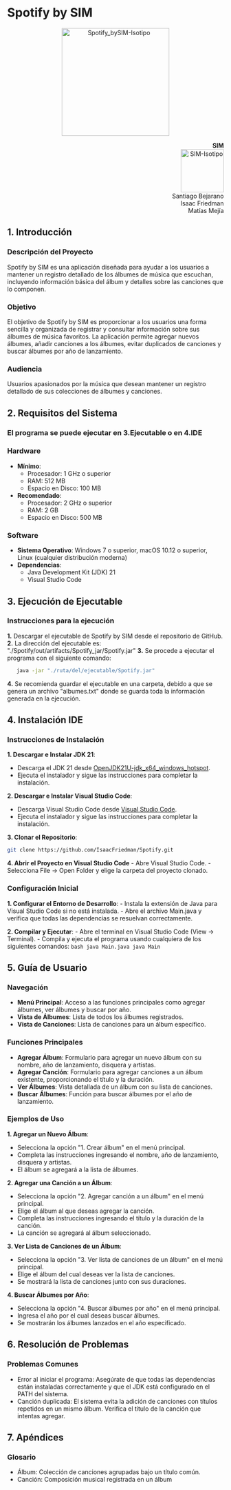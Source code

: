 # Spotify by SIM 
<p align="center">
   <img src="/Docs/Spotify_bySIM.png" alt="Spotify_bySIM-Isotipo" width="250" height="250"/><br>
</p>

<p align="right">
   <strong>SIM</strong><br>
   <img src="/Docs/SIM.png" alt="SIM-Isotipo" width="100" height="100"/><br>
   Santiago Bejarano<br>
   Isaac Friedman<br>
   Matías Mejía<br>
</p>

## 1. Introducción
### Descripción del Proyecto
Spotify by SIM es una aplicación diseñada para ayudar a los usuarios a mantener un registro detallado de los álbumes de música que escuchan, incluyendo información básica del álbum y detalles sobre las canciones que lo componen.

### Objetivo
El objetivo de Spotify by SIM es proporcionar a los usuarios una forma sencilla y organizada de registrar y consultar información sobre sus álbumes de música favoritos. La aplicación permite agregar nuevos álbumes, añadir canciones a los álbumes, evitar duplicados de canciones y buscar álbumes por año de lanzamiento.

### Audiencia
Usuarios apasionados por la música que desean mantener un registro detallado de sus colecciones de álbumes y canciones.

## 2. Requisitos del Sistema
### El programa se puede ejecutar en 3.Ejecutable o en 4.IDE
### **Hardware**
- **Mínimo**: 
  - Procesador: 1 GHz o superior
  - RAM: 512 MB
  - Espacio en Disco: 100 MB
- **Recomendado**: 
  - Procesador: 2 GHz o superior
  - RAM: 2 GB
  - Espacio en Disco: 500 MB

### Software
- **Sistema Operativo**: Windows 7 o superior, macOS 10.12 o superior, Linux (cualquier distribución moderna)
- **Dependencias**:
  - Java Development Kit (JDK) 21
  - Visual Studio Code

## 3. Ejecución de Ejecutable
### Instrucciones para la ejecución
   **1.** Descargar el ejecutable de Spotify by SIM desde el repositorio de GitHub.
   **2.** La dirección del ejecutable es: "./Spotify/out/artifacts/Spotify_jar/Spotify.jar"
   **3.** Se procede a ejecutar el programa con el siguiente comando:
   ```bash
      java -jar "./ruta/del/ejecutable/Spotify.jar"
   ```
   **4.** Se recomienda guardar el ejecutable en una carpeta, debido a que se genera un archivo "albumes.txt" donde se guarda toda la información generada en la ejecución.

## 4. Instalación IDE
### Instrucciones de Instalación
**1. Descargar e Instalar JDK 21**:
   - Descarga el JDK 21 desde [OpenJDK21U-jdk_x64_windows_hotspot](https://github.com/adoptium/temurin21-binaries/releases/download/jdk-21.0.3+9/OpenJDK21U-jdk_x64_windows_hotspot_21.0.3_9.msi).
   - Ejecuta el instalador y sigue las instrucciones para completar la instalación.

**2. Descargar e Instalar Visual Studio Code**:
   - Descarga Visual Studio Code desde [Visual Studio Code](https://code.visualstudio.com/download).
   - Ejecuta el instalador y sigue las instrucciones para completar la instalación.

**3. Clonar el Repositorio**:
   ```bash
   git clone https://github.com/IsaacFriedman/Spotify.git
   ```

**4. Abrir el Proyecto en Visual Studio Code**
    - Abre Visual Studio Code.
    - Selecciona File -> Open Folder y elige la carpeta del proyecto clonado.

### Configuración Inicial
**1. Configurar el Entorno de Desarrollo**:
    - Instala la extensión de Java para Visual Studio Code si no está instalada.
    - Abre el archivo Main.java y verifica que todas las dependencias se resuelvan correctamente.

**2. Compilar y Ejecutar**:
    - Abre el terminal en Visual Studio Code (View -> Terminal).
    - Compila y ejecuta el programa usando cualquiera de los siguientes comandos:
    ```bash
    java Main.java
    java Main
    ```

## 5. Guía de Usuario
### Navegación
   - **Menú Principal**: Acceso a las funciones principales como agregar álbumes, ver álbumes y buscar por año.
   - **Vista de Álbumes**: Lista de todos los álbumes registrados.
   - **Vista de Canciones**: Lista de canciones para un álbum específico.

### Funciones Principales
   - **Agregar Álbum**: Formulario para agregar un nuevo álbum con su nombre, año de lanzamiento, disquera y artistas.
   - **Agregar Canción**: Formulario para agregar canciones a un álbum existente, proporcionando el título y la duración.
   - **Ver Álbumes**: Vista detallada de un álbum con su lista de canciones.
   - **Buscar Álbumes**: Función para buscar álbumes por el año de lanzamiento.

### Ejemplos de Uso
**1. Agregar un Nuevo Álbum**:
   - Selecciona la opción "1. Crear álbum" en el menú principal.
   - Completa las instrucciones ingresando el nombre, año de lanzamiento, disquera y artistas.
   - El álbum se agregará a la lista de álbumes.

**2. Agregar una Canción a un Álbum**:
   - Selecciona la opción "2. Agregar canción a un álbum" en el menú principal.
   - Elige el álbum al que deseas agregar la canción.
   - Completa las instrucciones ingresando el título y la duración de la canción.
   - La canción se agregará al álbum seleccionado.
 
**3. Ver Lista de Canciones de un Álbum**:
   - Selecciona la opción "3. Ver lista de canciones de un álbum" en el menú principal.
   - Elige el álbum del cual deseas ver la lista de canciones.
   - Se mostrará la lista de canciones junto con sus duraciones.

**4. Buscar Álbumes por Año**:
   - Selecciona la opción "4. Buscar álbumes por año" en el menú principal.
   - Ingresa el año por el cual deseas buscar álbumes.
   - Se mostrarán los álbumes lanzados en el año especificado.

## 6. Resolución de Problemas
### Problemas Comunes
   - Error al iniciar el programa: Asegúrate de que todas las dependencias están instaladas correctamente y que el JDK está configurado en el PATH del sistema.
   - Canción duplicada: El sistema evita la adición de canciones con títulos repetidos en un mismo álbum. Verifica el título de la canción que intentas agregar.

## 7. Apéndices 
### Glosario
   - Álbum: Colección de canciones agrupadas bajo un título común.
   - Canción: Composición musical registrada en un álbum